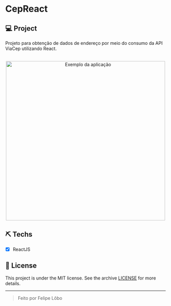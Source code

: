 # CepReact

## 💻 Project
Projeto para obtenção de dados de endereço por meio do consumo da API ViaCep utilizando React.


<br>

<div align="center"  justify-content="center" margin-top="60px" >
 <img src="https://github.com/felipeblobo/cep-react/blob/3c2d7424ad23ddee099d52ba454b7d287812c1b4/CPT2105250758-817x664.gif" width='500px' alt="Exemplo da aplicação" >
</div>


## ⛏ Techs
- [X] ReactJS


## 📝 License

This project is under the MIT license. See the archive [LICENSE](LICENSE.md) for more details.

---
<blockquote>
    Feito por Felipe Lôbo
</blockquote>
